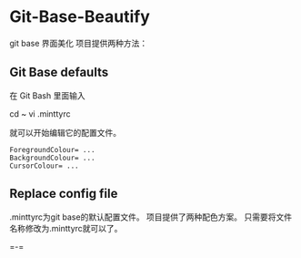 # Git-Base-Beautify
git base 界面美化
项目提供两种方法：


## Git Base defaults

在 Git Bash 里面输入

  cd ~
  vi .minttyrc

就可以开始编辑它的配置文件。

	ForegroundColour= ...
	BackgroundColour= ...
	CursorColour= ...

## Replace config file

.minttyrc为git base的默认配置文件。
项目提供了两种配色方案。
只需要将文件名称修改为.minttyrc就可以了。

=-=
